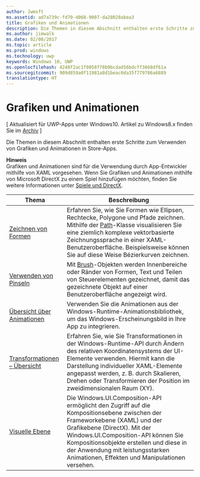 ```yaml
---
author: Jwmsft
ms.assetid: ad7a739c-fd70-4068-9007-da28028abea3
title: Grafiken und Animationen
description: Die Themen in diesem Abschnitt enthalten erste Schritte zum Verwenden von Grafiken und Animationen in Store-Apps.
ms.author: jimwalk
ms.date: 02/08/2017
ms.topic: article
ms.prod: windows
ms.technology: uwp
keywords: Windows 10, UWP
ms.openlocfilehash: 4248f2ac1f8058f78b9bcdad56bdcff3668df61a
ms.sourcegitcommit: 909d859a0f11981a8d1beac0da35f779786a6889
translationtype: HT
---
```

# <a name="graphics-and-animation"></a>Grafiken und Animationen

\[ Aktualisiert für UWP-Apps unter Windows10. Artikel zu Windows8.x finden Sie im [Archiv](http://go.microsoft.com/fwlink/p/?linkid=619132) \]

Die Themen in diesem Abschnitt enthalten erste Schritte zum Verwenden von Grafiken und Animationen in Store-Apps.

**Hinweis**  
Grafiken und Animationen sind für die Verwendung durch App-Entwickler mithilfe von XAML vorgesehen. Wenn Sie Grafiken und Animationen mithilfe von Microsoft DirectX zu einem Spiel hinzufügen möchten, finden Sie weitere Informationen unter [Spiele und DirectX](https://msdn.microsoft.com/library/windows/apps/Mt228375).

 

| Thema | Beschreibung |
|-------|-------------|
| [Zeichnen von Formen](drawing-shapes.md) | Erfahren Sie, wie Sie Formen wie Ellipsen, Rechtecke, Polygone und Pfade zeichnen. Mithilfe der [Path](https://msdn.microsoft.com/library/windows/apps/BR243355)-Klasse visualisieren Sie eine ziemlich komplexe vektorbasierte Zeichnungssprache in einer XAML-Benutzeroberfläche. Beispielsweise können Sie auf diese Weise Bézierkurven zeichnen. |
| [Verwenden von Pinseln](using-brushes.md) | Mit [Brush](https://msdn.microsoft.com/library/windows/apps/BR228076)-Objekten werden Innenbereiche oder Ränder von Formen, Text und Teilen von Steuerelementen gezeichnet, damit das gezeichnete Objekt auf einer Benutzeroberfläche angezeigt wird. |
| [Übersicht über Animationen](animations-overview.md) | Verwenden Sie die Animationen aus der Windows-Runtime-Animationsbibliothek, um das Windows-Erscheinungsbild in Ihre App zu integrieren. |
| [Transformationen – Übersicht](transforms-overview.md)  | Erfahren Sie, wie Sie Transformationen in der Windows-Runtime-API durch Ändern des relativen Koordinatensystems der UI-Elemente verwenden. Hiermit kann die Darstellung individueller XAML-Elemente angepasst werden, z. B. durch Skalieren, Drehen oder Transformieren der Position im zweidimensionalen Raum (XY). |
| [Visuelle Ebene](visual-layer.md) | Die Windows.UI.Composition-API ermöglicht den Zugriff auf die Kompositionsebene zwischen der Frameworkebene (XAML) und der Grafikebene (DirectX). Mit der Windows.UI.Composition-API können Sie Kompositionsobjekte erstellen und diese in der Anwendung mit leistungsstarken Animationen, Effekten und Manipulationen versehen. |

 

 

 




